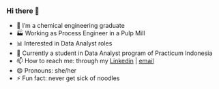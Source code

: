 ### Hi there 👋

- 🔭 I’m a chemical engineering graduate
- 🏭 Working as Process Engineer in a Pulp Mill
- 📊 Interested in Data Analyst roles
- 🌱 Currently a student in Data Analyst program of Practicum Indonesia
- 📫 How to reach me: through my [Linkedin](https://www.linkedin.com/in/fenny-wijaya/) | [email](mailto:fennywijaya29@gmail.com) 
- 😄 Pronouns: she/her
- ⚡ Fun fact: never get sick of noodles

